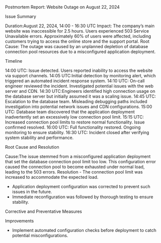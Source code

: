Postmortem Report: Website Outage on August 22, 2024

Issue Summary

Duration:August 22, 2024, 14:00 - 16:30 UTC
Impact: The company’s main website was inaccessible for 2.5 hours. Users experienced 503 Service Unavailable errors. Approximately 60% of users were affected, including customers trying to access the online store and the support portal.
Root Cause: The outage was caused by an unplanned depletion of database connection pool resources due to a misconfigured application deployment.

Timeline

14:00 UTC: Issue detected. Users reported inability to access the website via support channels.
14:05 UTC:Initial detection by monitoring alert, which triggered an automated incident response system.
14:10 UTC: On-call engineer reviewed the incident. Investigated potential issues with the web server and CDN.
14:30 UTC:Engineers identified high connection usage on the database server but initially assumed it was a scaling issue.
14:45 UTC: Escalation to the database team. Misleading debugging paths included investigation into potential network issues and CDN configurations.
15:00 UTC: Database team discovered that the application deployment inadvertently set an excessively low connection pool limit.
15:15 UTC: Increased connection pool limits to restore normal functionality. Issue confirmed resolved.
16:00 UTC: Full functionality restored. Ongoing monitoring to ensure stability.
16:30 UTC: Incident closed after verifying system stability and performance.

Root Cause and Resolution

Cause:The issue stemmed from a misconfigured application deployment that set the database connection pool limit too low. This configuration error caused the connection pool to become exhausted under normal load, leading to the 503 errors.
Resolution  - The connection pool limit was increased to accommodate the expected load. 
  - Application deployment configuration was corrected to prevent such issues in the future.
  - Immediate reconfiguration was followed by thorough testing to ensure stability.

Corrective and Preventative Measures

Improvements

  - Implement automated configuration checks before deployment to catch potential misconfigurations.


